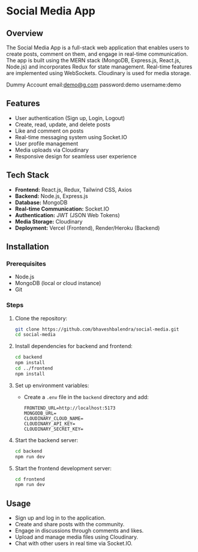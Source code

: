 # Social Media App

## Overview
The Social Media App is a full-stack web application that enables users to create posts, comment on them, and engage in real-time communication. The app is built using the MERN stack (MongoDB, Express.js, React.js, Node.js) and incorporates Redux for state management. Real-time features are implemented using WebSockets. Cloudinary is used for media storage.

Dummy Account 
email:demo@g.com
password:demo
username:demo
## Features
- User authentication (Sign up, Login, Logout)
- Create, read, update, and delete posts
- Like and comment on posts
- Real-time messaging system using Socket.IO
- User profile management
- Media uploads via Cloudinary
- Responsive design for seamless user experience

## Tech Stack
- **Frontend:** React.js, Redux, Tailwind CSS, Axios
- **Backend:** Node.js, Express.js
- **Database:** MongoDB
- **Real-time Communication:** Socket.IO
- **Authentication:** JWT (JSON Web Tokens)
- **Media Storage:** Cloudinary
- **Deployment:** Vercel (Frontend), Render/Heroku (Backend)

## Installation

### Prerequisites
- Node.js
- MongoDB (local or cloud instance)
- Git

### Steps
1. Clone the repository:
   ```bash
   git clone https://github.com/bhaveshbalendra/social-media.git
   cd social-media
   ```

2. Install dependencies for backend and frontend:
   ```bash
   cd backend
   npm install
   cd ../frontend
   npm install
   ```

3. Set up environment variables:
   - Create a `.env` file in the `backend` directory and add:
     ```
     FRONTEND_URL=http://localhost:5173
     MONGODB_URL=
     CLOUDINARY_CLOUD_NAME=
     CLOUDINARY_API_KEY=
     CLOUDINARY_SECRET_KEY=
     ```

4. Start the backend server:
   ```bash
   cd backend
   npm run dev
   ```

5. Start the frontend development server:
   ```bash
   cd frontend
   npm run dev
   ```

## Usage
- Sign up and log in to the application.
- Create and share posts with the community.
- Engage in discussions through comments and likes.
- Upload and manage media files using Cloudinary.
- Chat with other users in real time via Socket.IO.

